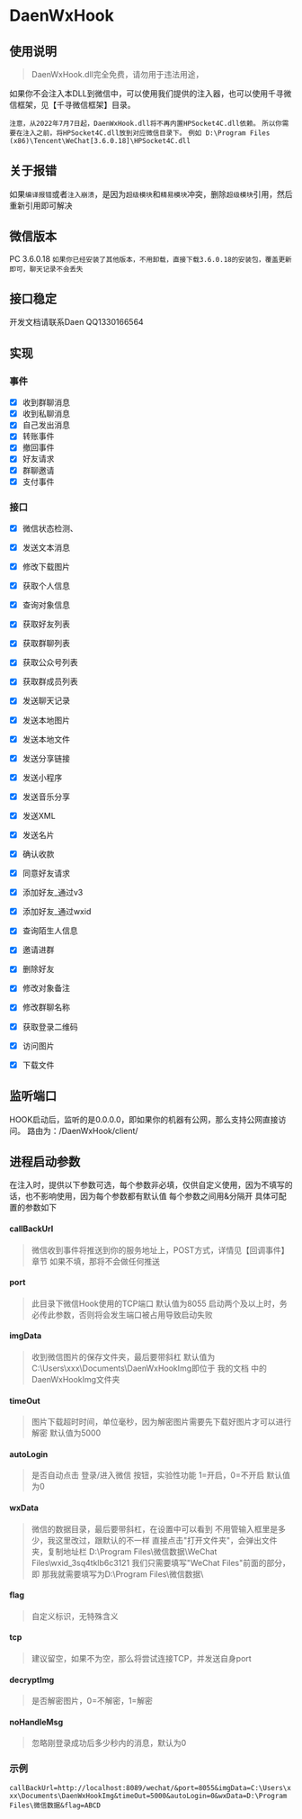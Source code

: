 # DaenWxHook

## 使用说明

> DaenWxHook.dll完全免费，请勿用于违法用途，

如果你不会注入本DLL到微信中，可以使用我们提供的注入器，也可以使用千寻微信框架，见【千寻微信框架】目录。

`注意，从2022年7月7日起，DaenWxHook.dll将不再内置HPSocket4C.dll依赖。`
`所以你需要在注入之前，将HPSocket4C.dll放到对应微信目录下。`
`例如
‪D:\Program Files (x86)\Tencent\WeChat[3.6.0.18]\HPSocket4C.dll`

## 关于报错

如果`编译报错`或者`注入崩溃`，是因为`超级模块`和`精易模块`冲突，删除`超级模块`引用，然后重新引用即可解决

## 微信版本

PC 3.6.0.18
`如果你已经安装了其他版本，不用卸载，直接下载3.6.0.18的安装包，覆盖更新即可，聊天记录不会丢失`

## 接口稳定

开发文档请联系Daen QQ1330166564

## 实现

### 事件

- [x] 收到群聊消息
- [x] 收到私聊消息
- [x] 自己发出消息
- [x] 转账事件
- [x] 撤回事件
- [x] 好友请求
- [x] 群聊邀请
- [x] 支付事件

### 接口

- [x] 微信状态检测、
- [x] 发送文本消息
- [x] 修改下载图片
- [x] 获取个人信息
- [x] 查询对象信息
- [x] 获取好友列表
- [x] 获取群聊列表
- [x] 获取公众号列表
- [x] 获取群成员列表
- [x] 发送聊天记录
- [x] 发送本地图片
- [x] 发送本地文件
- [x] 发送分享链接
- [x] 发送小程序
- [x] 发送音乐分享
- [x] 发送XML
- [x] 发送名片
- [x] 确认收款
- [x] 同意好友请求
- [x] 添加好友_通过v3
- [x] 添加好友_通过wxid
- [x] 查询陌生人信息
- [x] 邀请进群
- [x] 删除好友
- [x] 修改对象备注
- [x] 修改群聊名称
- [x] 获取登录二维码
- [x] 访问图片
- [x] 下载文件


## 监听端口

HOOK启动后，监听的是0.0.0.0，即如果你的机器有公网，那么支持公网直接访问。
路由为：/DaenWxHook/client/

## 进程启动参数

在注入时，提供以下参数可选，每个参数非必填，仅供自定义使用，因为不填写的话，也不影响使用，因为每个参数都有默认值
每个参数之间用&分隔开
具体可配置的参数如下

#### callBackUrl

> 微信收到事件将推送到你的服务地址上，POST方式，详情见【回调事件】章节
> 如果不填，那将不会做任何推送

#### port

> 此目录下微信Hook使用的TCP端口
> 默认值为8055
> 启动两个及以上时，务必传此参数，否则将会发生端口被占用导致启动失败

#### imgData

> 收到微信图片的保存文件夹，最后要带斜杠
> 默认值为C:\Users\xxx\Documents\DaenWxHookImg即位于 我的文档 中的DaenWxHookImg文件夹

#### timeOut

> 图片下载超时时间，单位毫秒，因为解密图片需要先下载好图片才可以进行解密
> 默认值为5000

#### autoLogin

> 是否自动点击 登录/进入微信 按钮，实验性功能
> 1=开启，0=不开启
> 默认值为0

#### wxData

> 微信的数据目录，最后要带斜杠，在设置中可以看到
> 不用管输入框里是多少，我这里改过，跟默认的不一样
> 直接点击"打开文件夹"，会弹出文件夹，复制地址栏
D:\Program Files\微信数据\WeChat Files\wxid_3sq4tklb6c3121
我们只需要填写"WeChat Files"前面的部分，即
> 那我就需要填写为D:\Program Files\微信数据\

#### flag

> 自定义标识，无特殊含义


#### tcp

> 建议留空，如果不为空，那么将尝试连接TCP，并发送自身port

#### decryptImg

> 是否解密图片，0=不解密，1=解密

#### noHandleMsg

> 忽略刚登录成功后多少秒内的消息，默认为0

### 示例

`callBackUrl=http://localhost:8089/wechat/&port=8055&imgData=C:\Users\xxx\Documents\DaenWxHookImg&timeOut=5000&autoLogin=0&wxData=D:\Program Files\微信数据&flag=ABCD`